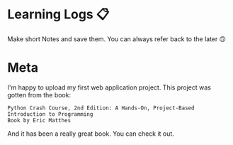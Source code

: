 # Learning Logs 📋
 Make short Notes and save them. You can always refer back to the later 🙃

# Meta
 I'm happy to upload my first web application project. This project was gotten from the book:

```
Python Crash Course, 2nd Edition: A Hands-On, Project-Based Introduction to Programming
Book by Eric Matthes
```
And it has been a really great book. You can check it out. 

